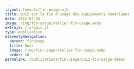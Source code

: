 ```yaml
---
layout: layouts/fin-usage.njk
title: Quiz sur la fin d'usage des équipements numériques
date: 2022-04-20
image: /img/fin-usage/atelier-fin-usage.webp
extrajs: /js/quiz.js
type: publication
eleventyNavigation:
  parent: finUsage
  title: Quiz
  image: /img/fin-usage/atelier-fin-usage.webp
  order: 50
permalink: /publications/fin-usage/quiz-fin-usage-deee/
---
```


<form class="fr-form-group" data-quiz-json="/js/quiz/quiz-fin-usage.json"></form>

